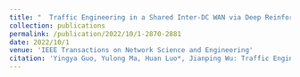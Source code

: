 ```yaml
---
title: "  Traffic Engineering in a Shared Inter-DC WAN via Deep Reinforcement Learning"
collection: publications
permalink: /publication/2022/10/1-2870-2881
date: 2022/10/1
venue: 'IEEE Transactions on Network Science and Engineering'
citation: 'Yingya Guo, Yulong Ma, Huan Luo*, Jianping Wu: Traffic Engineering in a Shared Inter-DC WAN via Deep Reinforcement Learning[J]. IEEE Transactions on Network Science and Engineering, 2022, 9(4): 2870-2881 .'
---
```

